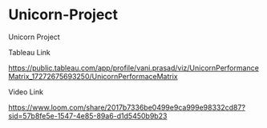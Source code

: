 # Unicorn-Project
Unicorn Project

Tableau Link

https://public.tableau.com/app/profile/vani.prasad/viz/UnicornPerformanceMatrix_17272675693250/UnicornPerformaceMatrix

Video Link

https://www.loom.com/share/2017b7336be0499e9ca999e98332cd87?sid=57b8fe5e-1547-4e85-89a6-d1d5450b9b23

